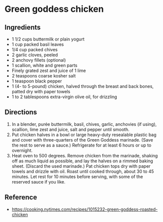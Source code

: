 # Green goddess chicken 

## Ingredients 
* 1 1/2  cups buttermilk or plain yogurt
* 1  cup packed basil leaves
* 1/4  cup packed chives
* 2  garlic cloves, peeled
* 2  anchovy fillets (optional)
* 1  scallion, white and green parts
*  Finely grated zest and juice of 1 lime
* 2  teaspoons coarse kosher salt
* 1  teaspoon black pepper
* 1  (4- to 5-pound) chicken, halved through the breast and back bones, patted dry with paper towels
* 1 to 2  tablespoons extra-virgin olive oil, for drizzling

## Directions 
1. In a blender, purée buttermilk, basil, chives, garlic, anchovies (if using), scallion, lime zest and juice, salt and pepper until smooth.
2. Put chicken halves in a bowl or large heavy-duty resealable plastic bag and cover with three-quarters of the Green Goddess marinade. (Save the rest to serve as a sauce.) Refrigerate for at least 6 hours or up to overnight.
3. Heat oven to 500 degrees. Remove chicken from the marinade, shaking off as much liquid as possible, and lay the halves on a rimmed baking sheet. (Discard the used marinade.) Pat chicken tops dry with paper towels and drizzle with oil. Roast until cooked through, about 30 to 45 minutes. Let rest for 10 minutes before serving, with some of the reserved sauce if you like.

## Reference
* <https://cooking.nytimes.com/recipes/1015232-green-goddess-roasted-chicken>
